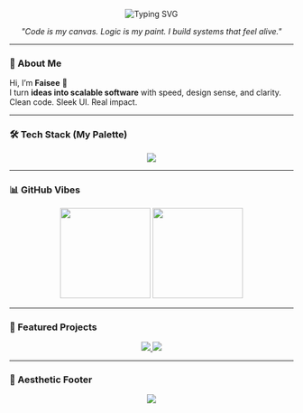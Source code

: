 <!-- Animated Gradient Banner -->
<p align="center">
  <img src="https://readme-typing-svg.demolab.com?font=Fira+Code&size=30&duration=3000&pause=500&color=00F0FF&center=true&vCenter=true&width=800&lines=⚡+Faisee;Software+Engineer+%7C+Code+Artist;Open+Source+Builder+%7C+Always+Learning;Crafting+Logic+Into+Art" alt="Typing SVG" />
</p>

<!-- Centered quote -->
<p align="center">
  <i>"Code is my canvas. Logic is my paint. I build systems that feel alive."</i>
</p>

---

### 🎨 About Me  
Hi, I’m **Faisee** 👋  
I turn **ideas into scalable software** with speed, design sense, and clarity.  
Clean code. Sleek UI. Real impact.  

---

### 🛠 Tech Stack (My Palette)
<p align="center">
  <img src="https://skillicons.dev/icons?i=js,ts,react,nextjs,tailwind,nodejs,python,html,css,git,github,figma" />
</p>

---

### 📊 GitHub Vibes
<p align="center">
  <img src="https://github-readme-stats.vercel.app/api?username=devfaisee&show_icons=true&theme=radical&hide_border=true&count_private=true&title_color=00F0FF&icon_color=00F0FF&text_color=EDEDED&bg_color=0,0D1117,0D1117" height="160" />
  <img src="https://github-readme-streak-stats.herokuapp.com?user=devfaisee&theme=radical&hide_border=true&ring=00F0FF&fire=FF0080&currStreakLabel=00F0FF" height="160" />
</p>

---

### 🚀 Featured Projects  
<p align="center">
  <a href="https://github.com/devfaisee/portfolio-by-faisee">
    <img src="https://github-readme-stats.vercel.app/api/pin/?username=devfaisee&repo=portfolio-by-faisee&theme=radical&hide_border=true&title_color=00F0FF" />
  </a>
  <a href="https://github.com/devfaisee/weatharia">
    <img src="https://github-readme-stats.vercel.app/api/pin/?username=devfaisee&repo=weatharia&theme=radical&hide_border=true&title_color=00F0FF" />
  </a>
</p>

---

### 🌌 Aesthetic Footer  
<p align="center">
  <img src="https://capsule-render.vercel.app/api?type=waving&color=0:00F0FF,100:FF0080&height=120&section=footer&text=Keep%20Creating%20✨&fontSize=20&fontColor=ffffff" />
</p>